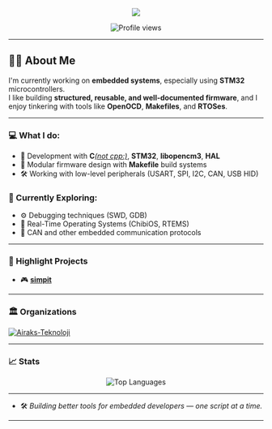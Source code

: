 <p align="center">
  <img src="https://readme-typing-svg.herokuapp.com/?lines=👋+Hi+there!+I'm+an+Embedded+Software+Developer;🔧+Working+on+STM32,+RTOS,+and+Low-Level+Stuff;🎯+Focused+on+Clean,+Modular+Firmware&center=true&width=750&height=45">
</p>

<p align="center">
  <img src="https://komarev.com/ghpvc/?username=daftie-zami" alt="Profile views" />
</p>

---

## 👨‍💻 About Me

I'm currently working on **embedded systems**, especially using **STM32** microcontrollers.  
I like building **structured, reusable, and well-documented firmware**, and I enjoy tinkering with tools like **OpenOCD**, **Makefiles**, and **RTOSes**.

---

### 💻 What I do:
- 🔧 Development with **C**<u><i>(not cpp:)</i></u>, **STM32**, **libopencm3**, **HAL**
- 🧩 Modular firmware design with **Makefile** build systems
- 🛠️ Working with low-level peripherals (USART, SPI, I2C, CAN, USB HID)

### 🌱 Currently Exploring:
- ⚙️ Debugging techniques (SWD, GDB)
- 🧠 Real-Time Operating Systems (ChibiOS, RTEMS)
- 🔌 CAN and other embedded communication protocols

---

### 🚀 Highlight Projects

- 🎮 [**simpit**](https://github.com/daftie-zami/simpit)  
  <!-- TODO -->

---

### 🏛️ Organizations

<p align="left">
  <a href="https://github.com/Airaks-Teknoloji">
    <img src="https://img.shields.io/badge/-Airaks--Teknoloji-181717?style=for-the-badge&logo=github&logoColor=white" alt="Airaks-Teknoloji">
  </a>
</p>

---
### 📈 Stats

<p align="center">
  <!-- <img src="https://github-readme-stats.vercel.app/api?username=daftie-zami&show_icons=true&theme=tokyonight" alt="GitHub Stats" /> -->
  <img src="https://github-readme-stats.vercel.app/api/top-langs/?username=daftie-zami&layout=compact&theme=tokyonight" alt="Top Languages" />
</p>
<!-- 
<p align="center">
  <img src="https://raw.githubusercontent.com/daftie-zami/daftie-zami/output/github-contribution-grid-snake.svg" alt="Snake animation" />
</p>
-->

---

- 🛠️ *Building better tools for embedded developers — one script at a time.*

---
